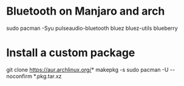 # Bluetooth on Manjaro and arch
sudo pacman -Syu pulseaudio-bluetooth bluez bluez-utils blueberry

# Install a custom package 
git clone https://aur.archlinux.org/*
makepkg -s
sudo pacman -U --noconfirm *.pkg.tar.xz
